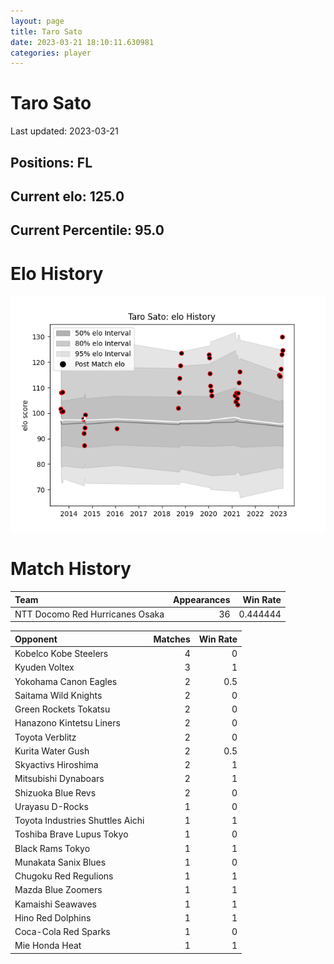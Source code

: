 ```yaml
---  
layout: page  
title: Taro Sato  
date: 2023-03-21 18:10:11.630981  
categories: player  
---
```

# Taro Sato


Last updated: 2023-03-21
## Positions: FL

## Current elo: 125.0

## Current Percentile: 95.0

# Elo History


![elo history](history_TaroSato.png)
# Match History


| Team                            |   Appearances |   Win Rate |
|:--------------------------------|--------------:|-----------:|
| NTT Docomo Red Hurricanes Osaka |            36 |   0.444444 |

| Opponent                         |   Matches |   Win Rate |
|:---------------------------------|----------:|-----------:|
| Kobelco Kobe Steelers            |         4 |        0   |
| Kyuden Voltex                    |         3 |        1   |
| Yokohama Canon Eagles            |         2 |        0.5 |
| Saitama Wild Knights             |         2 |        0   |
| Green Rockets Tokatsu            |         2 |        0   |
| Hanazono Kintetsu Liners         |         2 |        0   |
| Toyota Verblitz                  |         2 |        0   |
| Kurita Water Gush                |         2 |        0.5 |
| Skyactivs Hiroshima              |         2 |        1   |
| Mitsubishi Dynaboars             |         2 |        1   |
| Shizuoka Blue Revs               |         2 |        0   |
| Urayasu D-Rocks                  |         1 |        0   |
| Toyota Industries Shuttles Aichi |         1 |        1   |
| Toshiba Brave Lupus Tokyo        |         1 |        0   |
| Black Rams Tokyo                 |         1 |        1   |
| Munakata Sanix Blues             |         1 |        0   |
| Chugoku Red Regulions            |         1 |        1   |
| Mazda Blue Zoomers               |         1 |        1   |
| Kamaishi Seawaves                |         1 |        1   |
| Hino Red Dolphins                |         1 |        1   |
| Coca-Cola Red Sparks             |         1 |        0   |
| Mie Honda Heat                   |         1 |        1   |